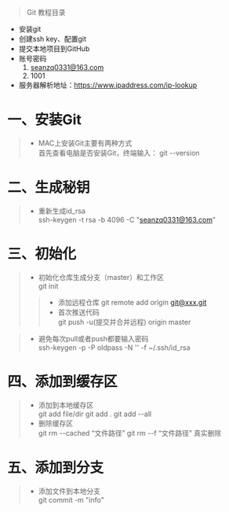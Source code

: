 >Git 教程目录
- 安装git
- 创建ssh key、配置git
- 提交本地项目到GitHub
- 账号密码
  1. seanzq0331@163.com
  2. 1001
- 服务器解析地址：https://www.ipaddress.com/ip-lookup

# 一、安装Git
> - MAC上安装Git主要有两种方式  
首先查看电脑是否安装Git，终端输入：
git --version

# 二、生成秘钥
> - 重新生成id_rsa  
ssh-keygen -t rsa -b 4096 -C "seanzq0331@163.com"

# 三、初始化
> - 初始化仓库生成分支（master）和工作区  
  git init
>>  - 添加远程仓库
  git remote add origin git@xxx.git
>>  - 首次推送代码  
git push -u(提交并合并远程) origin master

> - 避免每次pull或者push都要输入密码  
ssh-keygen -p -P oldpass -N '' -f ~/.ssh/id_rsa

# 四、添加到缓存区
> - 添加到本地缓存区  
 git add file/dir
 git add .
 git add --all
> - 删除缓存区  
 git rm --cached “文件路径”
 git rm --f “文件路径” 真实删除

# 五、添加到分支
> -  添加文件到本地分支  
 git commit -m "info"
